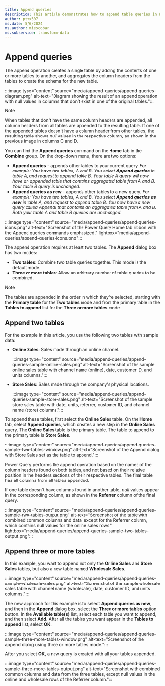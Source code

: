 ```yaml
---
title: Append queries
description: This article demonstrates how to append table queries in Power Query.
author: ptyx507
ms.date: 5/6/2024
ms.author: miescobar
ms.subservice: transform-data
---
```


# Append queries

The append operation creates a single table by adding the contents of one or more tables to another, and aggregates the column headers from the tables to create the schema for the new table.

:::image type="content" source="media/append-queries/append-queries-diagram.png" alt-text="Diagram showing the result of an append operation with null values in columns that don’t exist in one of the original tables.":::

>[!NOTE]
>When tables that don't have the same column headers are appended, all column headers from all tables are appended to the resulting table. If one of the appended tables doesn't have a column header from other tables, the resulting table shows *null* values in the respective column, as shown in the previous image in columns C and D.

You can find the **Append queries** command on the **Home** tab in the **Combine** group. On the drop-down menu, there are two options:

* **Append queries** - appends other tables to your current query.
    _For example: You have two tables, A and B. You select **Append queries** in table A, and request to append table B. Your table A query will now have an appended table that contains aggregated table from A and B. Your table B query is unchanged._
* **Append queries as new** - appends other tables to a new query.
    _For example: You have two tables, A and B. You select **Append queries as new** in table A, and request to append table B. You now have a new query called Append1 that contains an aggregated table from A and B. Both your table A and table B queries are unchanged._

:::image type="content" source="media/append-queries/append-queries-icons.png" alt-text="Screenshot of the Power Query Home tab ribbon with the Append queries commands emphasized." lightbox="media/append-queries/append-queries-icons.png":::

The append operation requires at least two tables. The **Append** dialog box has two modes:

* **Two tables**: Combine two table queries together. This mode is the default mode.
* **Three or more tables**: Allow an arbitrary number of table queries to be combined.

> [!NOTE]
>The tables are appended in the order in which they're selected, starting with the **Primary table** for the **Two tables** mode and from the primary table in the **Tables to append** list for the **Three or more tables** mode.

## Append two tables

For the example in this article, you use the following two tables with sample data:

* **Online Sales**: Sales made through an online channel.

  :::image type="content" source="media/append-queries/append-queries-sample-online-sales.png" alt-text="Screenshot of the sample online sales table with channel name (online), date, customer ID, and units columns.":::

* **Store Sales**: Sales made through the company's physical locations.

  :::image type="content" source="media/append-queries/append-queries-sample-store-sales.png" alt-text="Screenshot of the sample store sales table with date, units, referrer, customer ID, and channel name (store) columns.":::

To append these tables, first select the **Online Sales** table. On the **Home** tab, select **Append queries**, which creates a new step in the **Online Sales** query. The **Online Sales** table is the primary table. The table to append to the primary table is **Store Sales**.

:::image type="content" source="media/append-queries/append-queries-sample-two-tables-window.png" alt-text="Screenshot of the Append dialog with Store Sales set as the table to append.":::

Power Query performs the append operation based on the names of the column headers found on both tables, and not based on their relative position in the headers sections of their respective tables. The final table has all columns from all tables appended.

If one table doesn't have columns found in another table, *null* values appear in the corresponding column, as shown in the **Referrer** column of the final query.

:::image type="content" source="media/append-queries/append-queries-sample-two-tables-output.png" alt-text="Screenshot of the table with combined common columns and data, except for the Referrer column, which contains null values for the online sales rows." lightbox="media/append-queries/append-queries-sample-two-tables-output.png":::

## Append three or more tables

In this example, you want to append not only the **Online Sales** and **Store Sales** tables, but also a new table named **Wholesale Sales**.

:::image type="content" source="media/append-queries/append-queries-sample-wholesale-sales.png" alt-text="Screenshot of the sample wholesale sales table with channel name (wholesale), date, customer ID, and units columns.":::

The new approach for this example is to select **Append queries as new**, and then in the **Append** dialog box, select the **Three or more tables** option button. In the **Available table(s)** list, select each table you want to append, and then select **Add**. After all the tables you want appear in the **Tables to append** list, select **OK**.

:::image type="content" source="media/append-queries/append-queries-sample-three-more-tables-window.png" alt-text="Screenshot of the append dialog using three or more tables mode.":::

After you select **OK**, a new query is created with all your tables appended.

:::image type="content" source="media/append-queries/append-queries-sample-three-more-tables-output.png" alt-text="Screenshot with combined common columns and data from the three tables, except null values in the online and wholesale rows of the Referrer column.":::

